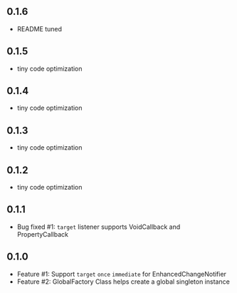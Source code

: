 ## 0.1.6
- README tuned

## 0.1.5
- tiny code optimization

## 0.1.4
- tiny code optimization

## 0.1.3
- tiny code optimization

## 0.1.2
- tiny code optimization 

## 0.1.1
- Bug fixed #1: `target` listener supports VoidCallback and PropertyCallback

## 0.1.0
- Feature #1: Support `target` `once` `immediate` for EnhancedChangeNotifier
- Feature #2: GlobalFactory Class helps create a global singleton instance
